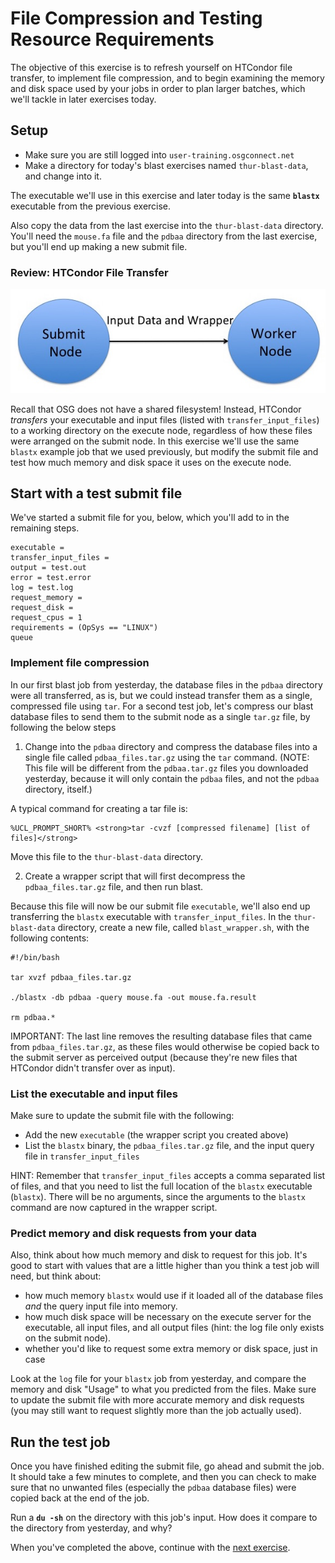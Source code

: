 <style type="text/css"> pre em { font-style: normal; background-color: yellow; } pre strong { font-style: normal; font-weight: bold; color: \#008; } </style>

File Compression and Testing Resource Requirements
==================================================


The objective of this exercise is to refresh yourself on HTCondor file transfer, to implement file compression, and to begin examining the memory and disk space used by your jobs in order to plan larger batches, which we'll tackle in later exercises today.

Setup
-----

-   Make sure you are still logged into `user-training.osgconnect.net`
-   Make a directory for today's blast exercises named `thur-blast-data`, and change into it.

The executable we'll use in this exercise and later today is the same **`blastx`** executable from the previous exercise.

Also copy the data from the last exercise into the `thur-blast-data` directory. You'll need the `mouse.fa` file and the `pdbaa` directory from the last exercise, but you'll end up making a new submit file.

### Review: HTCondor File Transfer

![OSG data transfer](files/osgus17-day4-part2-ex2-data-transfer.jpg)

Recall that OSG does not have a shared filesystem!  Instead, HTCondor *transfers* your executable and input files
(listed with `transfer_input_files`) to a working directory on the execute node, regardless of how these files were
arranged on the submit node.  In this exercise we'll use the same `blastx` example job that we used previously, but
modify the submit file and test how much memory and disk space it uses on the execute node.

Start with a test submit file
-----------------------------

We've started a submit file for you, below, which you'll add to in the remaining steps.

``` file
executable = 
transfer_input_files = 
output = test.out
error = test.error
log = test.log
request_memory = 
request_disk = 
request_cpus = 1
requirements = (OpSys == "LINUX")
queue
```

### Implement file compression

In our first blast job from yesterday, the database files in the `pdbaa` directory were all transferred, as is, but we could instead transfer them as a single, compressed file using `tar`. For a second test job, let's compress our blast database files to send them to the submit node as a single `tar.gz` file, by following the below steps

1. Change into the `pdbaa` directory and compress the database files into a single file called `pdbaa_files.tar.gz` using the `tar` command. (NOTE: This file will be different from the `pdbaa.tar.gz` files you downloaded yesterday, because it will only contain the `pdbaa` files, and not the `pdbaa` directory, itself.)

A typical command for creating a tar file is:

``` console
%UCL_PROMPT_SHORT% <strong>tar -cvzf [compressed filename] [list of files]</strong>
```

Move this file to the `thur-blast-data` directory.

2. Create a wrapper script that will first decompress the `pdbaa_files.tar.gz` file, and then run blast.

Because this file will now be our submit file `executable`, we'll also end up transferring the `blastx` executable with `transfer_input_files`. In the `thur-blast-data` directory, create a new file, called `blast_wrapper.sh`, with the following contents:

``` file
#!/bin/bash

tar xvzf pdbaa_files.tar.gz

./blastx -db pdbaa -query mouse.fa -out mouse.fa.result

rm pdbaa.*
```

IMPORTANT: The last line removes the resulting database files that came from `pdbaa_files.tar.gz`, as these files would otherwise be copied back to the submit server as perceived output (because they're new files that HTCondor didn't transfer over as input).

### List the executable and input files

Make sure to update the submit file with the following:

-   Add the new `executable` (the wrapper script you created above)
-   List the `blastx` binary, the `pdbaa_files.tar.gz` file, and the input query file in `transfer_input_files`

HINT: Remember that `transfer_input_files` accepts a comma separated list of files, and that you need to list the full location of the `blastx` executable (`blastx`). There will be no arguments, since the arguments to the `blastx` command are now captured in the wrapper script.

### Predict memory and disk requests from your data

Also, think about how much memory and disk to request for this job. It's good to start with values that are a little higher than you think a test job will need, but think about:

-   how much memory `blastx` would use if it loaded all of the database files *and* the query input file into memory.
-   how much disk space will be necessary on the execute server for the executable, all input files, and all output files (hint: the log file only exists on the submit node).
-   whether you'd like to request some extra memory or disk space, just in case

Look at the `log` file for your `blastx` job from yesterday, and compare the memory and disk "Usage" to what you predicted from the files. Make sure to update the submit file with more accurate memory and disk requests (you may still want to request slightly more than the job actually used).

Run the test job
----------------

Once you have finished editing the submit file, go ahead and submit the job. It should take a few minutes to complete, and then you can check to make sure that no unwanted files (especially the `pdbaa` database files) were copied back at the end of the job.

Run a **`du -sh`** on the directory with this job's input. How does it compare to the directory from yesterday, and why?

When you've completed the above, continue with the [next exercise](Education.UserSchool17Thu23BlastSplit).


